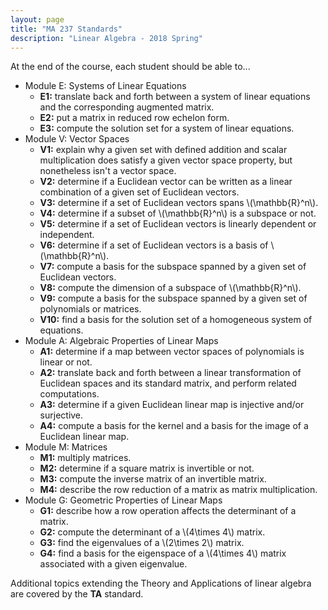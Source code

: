 ```yaml
---
layout: page
title: "MA 237 Standards"
description: "Linear Algebra - 2018 Spring"
---
```



At the end of the course, each student should be able to...

- Module E: Systems of Linear Equations
  - **E1:**
    translate back and forth between a system of linear equations
    and the corresponding augmented matrix.
  - **E2:**
    put a matrix in reduced row echelon form.
  - **E3:**
    compute the solution set for a system of linear equations.
- Module V: Vector Spaces 
  - **V1:**
    explain why a given set with defined addition and scalar multiplication 
    does satisfy a given vector space property, but nonetheless isn't a vector space.
  - **V2:**
    determine if a Euclidean vector can be written as a linear combination of a given set 
    of Euclidean vectors.
  - **V3:**
    determine if a set of Euclidean vectors spans \\(\mathbb{R}^n\\).
  - **V4:**
    determine if a subset of \\(\mathbb{R}^n\\) is a subspace or not.
  - **V5:**
    determine if a set of Euclidean vectors is linearly dependent or
    independent.
  - **V6:**
    determine if a set of Euclidean vectors is a basis of \\(\mathbb{R}^n\\).
  - **V7:**
    compute a basis for the subspace spanned by a given set of Euclidean
    vectors.
  - **V8:**
    compute the dimension of a subspace of \\(\mathbb{R}^n\\).
  - **V9:**
    compute a basis for the subspace spanned by a given set of polynomials
    or matrices.
  - **V10:**
    find a basis for the solution set of a homogeneous system of equations.
- Module A: Algebraic Properties of Linear Maps
  - **A1:**
    determine if a map between vector spaces of polynomials is linear or not.
  - **A2:**
    translate back and forth between a
    linear transformation of Euclidean spaces and its standard matrix, and
    perform related computations.
  - **A3:**
    determine if a given Euclidean linear map is injective and/or surjective.
  - **A4:**
    compute a basis for the kernel and a basis for the image of a Euclidean
    linear map.
- Module M: Matrices
  - **M1:**
    multiply matrices.
  - **M2:**
    determine if a square matrix is invertible or not.
  - **M3:**
    compute the inverse matrix of an invertible matrix.
  - **M4:**
    describe the row reduction of a matrix as matrix multiplication.
- Module G: Geometric Properties of Linear Maps
  - **G1:**
    describe how a row operation affects the determinant of a matrix.
  - **G2:**
    compute the determinant of a \\(4\times 4\\) matrix.
  - **G3:**
    find the eigenvalues of a \\(2\times 2\\) matrix.
  - **G4:**
    find a basis for the eigenspace of a \\(4\times 4\\) matrix associated with a given eigenvalue.

Additional topics extending the Theory and Applications of linear algebra are covered by the **TA** standard.

